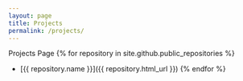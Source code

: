 ```yaml
---
layout: page
title: Projects
permalink: /projects/
---
```

Projects Page
{% for repository in site.github.public_repositories %}
  * [{{ repository.name }}]({{ repository.html_url }})
{% endfor %}
